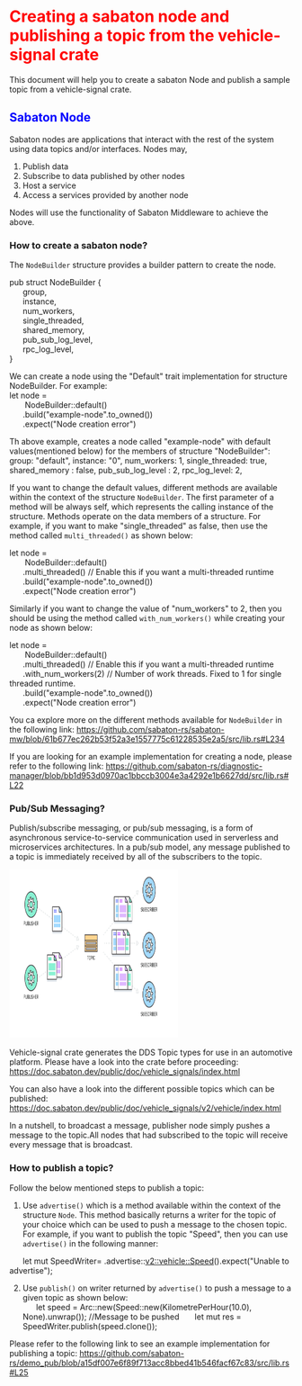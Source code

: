 
# <div style="color:red"> Creating a sabaton node and publishing a topic from the vehicle-signal crate </div>
This document will help you to create a sabaton Node and publish a sample topic from a vehicle-signal crate.


## <div style="color:blue"> Sabaton Node </div> 
Sabaton nodes are applications that interact with the rest of the system using data topics and/or interfaces. Nodes may,

1. Publish data
2. Subscribe to data published by other nodes
3. Host a service
4. Access a services provided by another node  

Nodes will use the functionality of Sabaton Middleware to achieve the above. 
### <b> How to create a sabaton node?</b>

 The `NodeBuilder` structure provides a builder pattern to create the node.

 pub struct NodeBuilder {  
&nbsp;&nbsp;&nbsp;&nbsp;&nbsp;&nbsp;group,  
&nbsp;&nbsp;&nbsp;&nbsp;&nbsp;&nbsp;instance,  
&nbsp;&nbsp;&nbsp;&nbsp;&nbsp;&nbsp;num_workers,  
&nbsp;&nbsp;&nbsp;&nbsp;&nbsp;&nbsp;single_threaded,  
&nbsp;&nbsp;&nbsp;&nbsp;&nbsp;&nbsp;shared_memory,  
&nbsp;&nbsp;&nbsp;&nbsp;&nbsp;&nbsp;pub_sub_log_level,  
&nbsp;&nbsp;&nbsp;&nbsp;&nbsp;&nbsp;rpc_log_level,  
}

We can create a node using the "Default" trait implementation for structure NodeBuilder.
For example:   
let node =   
&nbsp;&nbsp;&nbsp;&nbsp;&nbsp;&nbsp; 
NodeBuilder::default()   
&nbsp;&nbsp;&nbsp;&nbsp;&nbsp;&nbsp;.build("example-node".to_owned())   
&nbsp;&nbsp;&nbsp;&nbsp;&nbsp;&nbsp;.expect("Node creation error") 

Th above example, creates a node called "example-node" with default values(mentioned below) for the members of structure "NodeBuilder":
    group: "default",
    instance: "0",
    num_workers: 1,
    single_threaded: true,
    shared_memory : false,
    pub_sub_log_level : 2,
    rpc_log_level: 2,

If you want to change the default values, different methods are available within the context of the structure `NodeBuilder`.  The first parameter of a method will be always self, which represents the calling instance of the structure. Methods operate on the data members of a structure. For example, if you want to make "single_threaded" as false, then use the method called `multi_threaded()` as shown below:

let node =  
&nbsp;&nbsp;&nbsp;&nbsp;&nbsp;&nbsp; 
NodeBuilder::default()  
&nbsp;&nbsp;&nbsp;&nbsp;&nbsp;&nbsp;.multi_threaded() // Enable this if you want a multi-threaded runtime  
&nbsp;&nbsp;&nbsp;&nbsp;&nbsp;&nbsp;.build("example-node".to_owned())   
&nbsp;&nbsp;&nbsp;&nbsp;&nbsp;&nbsp;.expect("Node creation error")  

Similarly if you want to change the value of "num_workers" to 2, then you should be using the method called `with_num_workers()` while creating your node as shown below:  

let node =  
&nbsp;&nbsp;&nbsp;&nbsp;&nbsp;&nbsp; 
NodeBuilder::default()  
&nbsp;&nbsp;&nbsp;&nbsp;&nbsp;&nbsp;.multi_threaded() // Enable this if you want a multi-threaded runtime  
&nbsp;&nbsp;&nbsp;&nbsp;&nbsp;&nbsp;.with_num_workers(2) // Number of work threads. Fixed to 1 for single threaded runtime.    
&nbsp;&nbsp;&nbsp;&nbsp;&nbsp;&nbsp;.build("example-node".to_owned())   
&nbsp;&nbsp;&nbsp;&nbsp;&nbsp;&nbsp;.expect("Node creation error") 

You ca explore more on the different methods available for `NodeBuilder` in the following link:
https://github.com/sabaton-rs/sabaton-mw/blob/61b677ec262b53f52a3e1557775c61228535e2a5/src/lib.rs#L234


If you are looking for an example implementation for creating a node, please refer to the following link:
https://github.com/sabaton-rs/diagnostic-manager/blob/bb1d953d0970ac1bbccb3004e3a4292e1b6627dd/src/lib.rs#L22

### <b> Pub/Sub Messaging?</b>

Publish/subscribe messaging, or pub/sub messaging, is a form of asynchronous service-to-service communication used in serverless and microservices architectures. In a pub/sub model, any message published to a topic is immediately received by all of the subscribers to the topic.

<img src="https://github.com/sabaton-rs/sabaton-mw/blob/main/src/doc/Publisher_subscriber.png" alt="Publisher subscriber mechanism" style="height: 300px; width:300px;"/>

Vehicle-signal crate generates the DDS Topic types for use in an automotive platform. 
Please have a look into the crate before proceeding:
https://doc.sabaton.dev/public/doc/vehicle_signals/index.html

You can also have a look into the different possible topics which can be published:
https://doc.sabaton.dev/public/doc/vehicle_signals/v2/vehicle/index.html

In a nutshell, to broadcast a message, publisher node simply pushes a message to the topic.All nodes that had subscribed to the topic will receive every message that is broadcast.

### <b> How to publish a topic?</b>

Follow the below mentioned steps to publish a topic:

1. Use `advertise()` which is a method available within the context of the structure `Node`. This method basically returns a writer for the topic of your choice which can be used to push a message to the chosen topic.
For example, if you want to publish the topic "Speed", then you can use `advertise()` in the following manner:
  
&nbsp;&nbsp;&nbsp;&nbsp;&nbsp;&nbsp;let mut SpeedWriter= <name of node>.advertise::<v2::vehicle::Speed>().expect("Unable to advertise");  

2. Use `publish()` on writer returned by `advertise()` to push a message to a given topic as shown below:  
&nbsp;&nbsp;&nbsp;&nbsp;&nbsp;&nbsp;let speed = Arc::new(Speed::new(KilometrePerHour(10.0), None).unwrap());  //Message to be pushed
&nbsp;&nbsp;&nbsp;&nbsp;&nbsp;&nbsp;let mut res = SpeedWriter.publish(speed.clone());

Please refer to the following link to see an example implementation for publishing a topic:
https://github.com/sabaton-rs/demo_pub/blob/a15df007e6f89f713acc8bbed41b546facf67c83/src/lib.rs#L25















